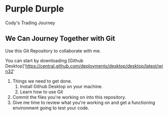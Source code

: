 # Purple Durple

 Cody's Trading Journey

## We Can Journey Together with Git

Use this Git Repository to collaborate with me.

You can start by downloading [Github Desktop]'https://central.github.com/deployments/desktop/desktop/latest/win32'

1. Things we need to get done.
    1. Install Github Desktop on your machine.
    1. Learn how to use Git
1. Commit the files you're working on into this repository.
1. Give me time to review what you're working on and get a functioning environment going to test your code.
